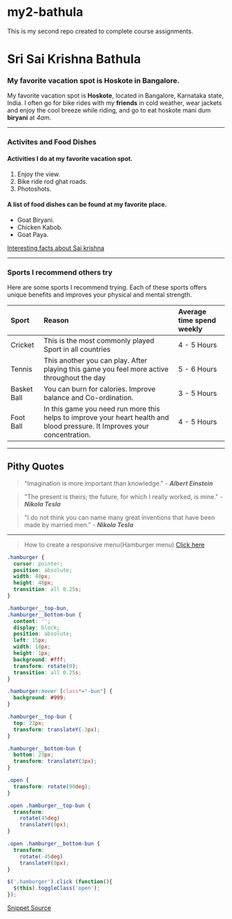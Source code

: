 # my2-bathula
This is my second repo created to complete course assignments.<br>
# Sri Sai Krishna Bathula<br>
### My favorite vacation spot is Hoskote in Bangalore.<br>
My favorite vacation spot is **Hoskote**, located in Bangalore, Karnataka state, India. I often go for bike rides with my **friends** in cold weather, wear jackets and enjoy the cool breeze while riding, and go to eat hoskote mani dum **biryani** at *4am*. 


***
### Activites and Food Dishes
#### Activities I do at my favorite vacation spot.
1. Enjoy the view.
2. Bike ride rod ghat roads.
3. Photoshots.

#### A list of food dishes can be found at my favorite place.
* Goat Biryani.
* Chicken Kabob.
* Goat Paya.

[Interesting facts about Sai krishna](https://github.com/saikrishna1419/my2-bathula/blob/main/MyStats.md)

---
### Sports I recommend others try
Here are some sports I recommend trying. Each of these sports offers unique benefits and improves your physical and mental strength.

| Sport | Reason | Average time spend weekly |
|:-------|:--------|:---------------------------|
|Cricket|This is the most commonly played Sport in all countries| 4 - 5 Hours
|Tennis|This another you can play. After playing this game you feel more active throughout the day| 5 - 6 Hours|
|Basket Ball| You can burn for calories. Improve balance and Co-ordination.|3 - 5 Hours|
|Foot Ball|In this game you need run more this helps to improve your heart health and blood pressure. It Improves your concentration.| 4 - 5 Hours|

---
## Pithy Quotes
> "Imagination is more important than knowledge." - ***Albert Einstein***<br>

> "The present is theirs; the future, for which I really worked, is mine." - ***Nikola Tesla***<br>

> "I do not think you can name many great inventions that have been made by married men." - ***Nikola Tesla***

---
>How to create a responsive menu(Hamburger menu)
>[Click here](https://stackoverflow.com/questions/36310655/how-to-create-a-responsive-menuhamburger-menu)


```CSS
.hamburger {
  cursor: pointer;
  position: absolute;
  width: 48px;
  height: 48px;
  transition: all 0.25s;
}

.hamburger__top-bun,
.hamburger__bottom-bun {
  content: '';
  display: block;
  position: absolute;
  left: 15px;
  width: 18px;
  height: 1px;
  background: #fff;
  transform: rotate(0);
  transition: all 0.25s;
}

.hamburger:hover [class*="-bun"] {
  background: #999;
}

.hamburger__top-bun {
  top: 23px;
  transform: translateY(-3px);
}

.hamburger__bottom-bun {
  bottom: 23px;
  transform: translateY(3px);
}

.open {
  transform: rotate(90deg);
}

.open .hamburger__top-bun {
  transform: 
    rotate(45deg) 
    translateY(0px);
}

.open .hamburger__bottom-bun {
  transform: 
    rotate(-45deg) 
    translateY(0px);
} 
```

```JavaScript
$('.hamburger').click (function(){
  $(this).toggleClass('open');
});

```

[Snippet Source](https://css-tricks.com/snippets/css/apple-com-hamburger-bun-menu/)